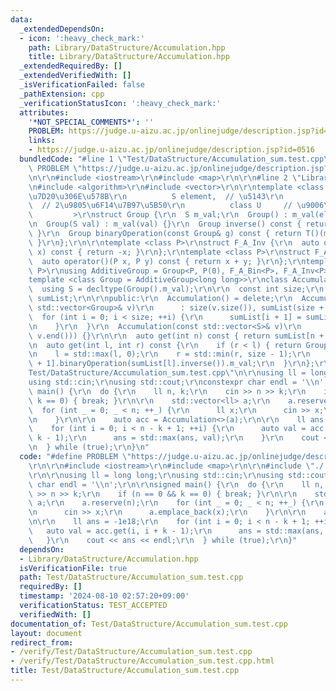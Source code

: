 ```yaml
---
data:
  _extendedDependsOn:
  - icon: ':heavy_check_mark:'
    path: Library/DataStructure/Accumulation.hpp
    title: Library/DataStructure/Accumulation.hpp
  _extendedRequiredBy: []
  _extendedVerifiedWith: []
  _isVerificationFailed: false
  _pathExtension: cpp
  _verificationStatusIcon: ':heavy_check_mark:'
  attributes:
    '*NOT_SPECIAL_COMMENTS*': ''
    PROBLEM: https://judge.u-aizu.ac.jp/onlinejudge/description.jsp?id=0516
    links:
    - https://judge.u-aizu.ac.jp/onlinejudge/description.jsp?id=0516
  bundledCode: "#line 1 \"Test/DataStructure/Accumulation_sum.test.cpp\"\n#define\
    \ PROBLEM \"https://judge.u-aizu.ac.jp/onlinejudge/description.jsp?id=0516\"\r\
    \n\r\n#include <iostream>\r\n#include <map>\r\n\r\n#line 2 \"Library/DataStructure/Accumulation.hpp\"\
    \n#include <algorithm>\r\n#include <vector>\r\n\r\ntemplate <class S,    // \u8981\
    \u7D20\u306E\u578B\r\n          S element,  // \u5143\r\n          class T,  \
    \  // 2\u9805\u6F14\u7B97\u5B50\r\n          class U     // \u9006\u5143\r\n \
    \         >\r\nstruct Group {\r\n  S m_val;\r\n  Group() : m_val(element) {}\r\
    \n  Group(S val) : m_val(val) {}\r\n  Group inverse() const { return U()(m_val);\
    \ }\r\n  Group binaryOperation(const Group& g) const { return T()(m_val, g.m_val);\
    \ }\r\n};\r\n\r\ntemplate <class P>\r\nstruct F_A_Inv {\r\n  auto operator()(P\
    \ x) const { return -x; }\r\n};\r\ntemplate <class P>\r\nstruct F_A_Bin {\r\n\
    \  auto operator()(P x, P y) const { return x + y; }\r\n};\r\ntemplate <class\
    \ P>\r\nusing AdditiveGroup = Group<P, P(0), F_A_Bin<P>, F_A_Inv<P>>;\r\n\r\n\
    template <class Group = AdditiveGroup<long long>>\r\nclass Accumulation {\r\n\
    \  using S = decltype(Group().m_val);\r\n\r\n  const int size;\r\n  std::vector<Group>\
    \ sumList;\r\n\r\npublic:\r\n  Accumulation() = delete;\r\n  Accumulation(const\
    \ std::vector<Group>& v)\r\n      : size(v.size()), sumList(size + 1) {\r\n  \
    \  for (int i = 0; i < size; ++i) {\r\n      sumList[i + 1] = sumList[i].binaryOperation(v[i]);\r\
    \n    }\r\n  }\r\n  Accumulation(const std::vector<S>& v)\r\n      : Accumulation(std::vector<Group>(v.begin(),\
    \ v.end())) {}\r\n\r\n  auto get(int n) const { return sumList[n + 1].m_val; }\r\
    \n  auto get(int l, int r) const {\r\n    if (r < l) { return Group().m_val; }\r\
    \n    l = std::max(l, 0);\r\n    r = std::min(r, size - 1);\r\n    return sumList[r\
    \ + 1].binaryOperation(sumList[l].inverse()).m_val;\r\n  }\r\n};\r\n#line 7 \"\
    Test/DataStructure/Accumulation_sum.test.cpp\"\n\r\nusing ll = long long;\r\n\
    using std::cin;\r\nusing std::cout;\r\nconstexpr char endl = '\\n';\r\n\r\nsigned\
    \ main() {\r\n  do {\r\n    ll n, k;\r\n    cin >> n >> k;\r\n    if (n == 0 &&\
    \ k == 0) { break; }\r\n\r\n    std::vector<ll> a;\r\n    a.reserve(n);\r\n  \
    \  for (int _ = 0; _ < n; ++_) {\r\n      ll x;\r\n      cin >> x;\r\n      a.emplace_back(x);\r\
    \n    }\r\n\r\n    auto acc = Accumulation<>(a);\r\n\r\n    ll ans = -1e18;\r\n\
    \    for (int i = 0; i < n - k + 1; ++i) {\r\n      auto val = acc.get(i, i +\
    \ k - 1);\r\n      ans = std::max(ans, val);\r\n    }\r\n    cout << ans << endl;\r\
    \n  } while (true);\r\n}\n"
  code: "#define PROBLEM \"https://judge.u-aizu.ac.jp/onlinejudge/description.jsp?id=0516\"\
    \r\n\r\n#include <iostream>\r\n#include <map>\r\n\r\n#include \"./../../Library/DataStructure/Accumulation.hpp\"\
    \r\n\r\nusing ll = long long;\r\nusing std::cin;\r\nusing std::cout;\r\nconstexpr\
    \ char endl = '\\n';\r\n\r\nsigned main() {\r\n  do {\r\n    ll n, k;\r\n    cin\
    \ >> n >> k;\r\n    if (n == 0 && k == 0) { break; }\r\n\r\n    std::vector<ll>\
    \ a;\r\n    a.reserve(n);\r\n    for (int _ = 0; _ < n; ++_) {\r\n      ll x;\r\
    \n      cin >> x;\r\n      a.emplace_back(x);\r\n    }\r\n\r\n    auto acc = Accumulation<>(a);\r\
    \n\r\n    ll ans = -1e18;\r\n    for (int i = 0; i < n - k + 1; ++i) {\r\n   \
    \   auto val = acc.get(i, i + k - 1);\r\n      ans = std::max(ans, val);\r\n \
    \   }\r\n    cout << ans << endl;\r\n  } while (true);\r\n}"
  dependsOn:
  - Library/DataStructure/Accumulation.hpp
  isVerificationFile: true
  path: Test/DataStructure/Accumulation_sum.test.cpp
  requiredBy: []
  timestamp: '2024-08-10 02:57:20+09:00'
  verificationStatus: TEST_ACCEPTED
  verifiedWith: []
documentation_of: Test/DataStructure/Accumulation_sum.test.cpp
layout: document
redirect_from:
- /verify/Test/DataStructure/Accumulation_sum.test.cpp
- /verify/Test/DataStructure/Accumulation_sum.test.cpp.html
title: Test/DataStructure/Accumulation_sum.test.cpp
---
```

